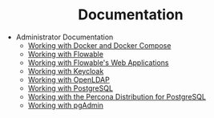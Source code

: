 <h1 align="center">Documentation</h1>

* Administrator Documentation
  * [Working with Docker and Docker Compose](./administrator/docker/README.md)
  * [Working with Flowable](./administrator/flowable/7-2-0/README.md)
  * [Working with Flowable's Web Applications](./administrator/flowable-ui/6-5-0/README.md)
  * [Working with Keycloak](./administrator/keycloak/README.md)
  * [Working with OpenLDAP](./administrator/openldap/README.md)
  * [Working with PostgreSQL](./administrator/postgres/README.md)
  * [Working with the Percona Distribution for PostgreSQL](./administrator/percona-distribution-for-postgresql/README.md)
  * [Working with pgAdmin](./administrator/pgadmin/README.md)
